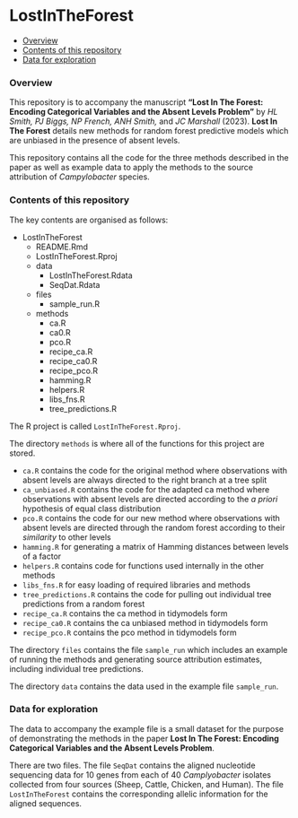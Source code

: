 LostInTheForest
================

-   <a href="#overview" id="toc-overview">Overview</a>
-   <a href="#contents-of-this-repository"
    id="toc-contents-of-this-repository">Contents of this repository</a>
-   <a href="#data-for-exploration" id="toc-data-for-exploration">Data for
    exploration</a>

### Overview

This repository is to accompany the manuscript 
**“Lost In The Forest: Encoding Categorical Variables and the Absent Levels Problem”**
by *HL Smith, PJ Biggs, NP French, ANH Smith,* and *JC Marshall* (2023).
**Lost In The Forest** details new methods for random forest predictive
models which are unbiased in the presence of absent levels.

This repository contains all the code for the three methods described in
the paper as well as example data to apply the methods to the source
attribution of *Campylobacter* species.

### Contents of this repository

The key contents are organised as follows:

-   LostInTheForest
    -   README.Rmd
    -   LostInTheForest.Rproj
    -   data
        -   LostInTheForest.Rdata
        -   SeqDat.Rdata
    -   files
        -   sample_run.R
    -   methods
        -   ca.R
        -   ca0.R
        -   pco.R
        -   recipe_ca.R
        -   recipe_ca0.R
        -   recipe_pco.R
        -   hamming.R
        -   helpers.R
        -   libs_fns.R
        -   tree_predictions.R

The R project is called `LostInTheForest.Rproj`.

The directory `methods` is where all of the functions for this project
are stored.

-   `ca.R` contains the code for the original method where observations
    with absent levels are always directed to the right branch at a
    tree split
-   `ca_unbiased.R` contains the code for the adapted ca method where
    observations with absent levels are directed according to the *a
    priori* hypothesis of equal class distribution
-   `pco.R` contains the code for our new method where observations with
    absent levels are directed through the random forest according to
    their *similarity* to other levels
-   `hamming.R` for generating a matrix of Hamming distances between
    levels of a factor
-   `helpers.R` contains code for functions used internally in the other
    methods
-   `libs_fns.R` for easy loading of required libraries and methods
-   `tree_predictions.R` contains the code for pulling out individual
    tree predictions from a random forest
-   `recipe_ca.R` contains the ca method in tidymodels form
-   `recipe_ca0.R` contains the ca unbiased method in tidymodels form
-   `recipe_pco.R` contains the pco method in tidymodels form        

The directory `files` contains the file `sample_run` which includes an
example of running the methods and generating source attribution
estimates, including individual tree predictions.

The directory `data` contains the data used in the example file
`sample_run`.

### Data for exploration

The data to accompany the example file is a small dataset for the
purpose of demonstrating the methods in the paper **Lost In The
Forest: Encoding Categorical Variables and the Absent Levels Problem**.

There are two files. The file `SeqDat` contains the aligned nucleotide
sequencing data for 10 genes from each of 40 *Camplyobacter* isolates
collected from four sources (Sheep, Cattle, Chicken, and Human). The
file `LostInTheForest` contains the corresponding allelic information
for the aligned sequences.
